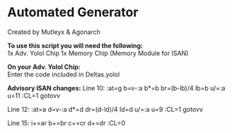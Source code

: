 # Automated Generator
Created by Mutleyx & Agonarch 
  
**To use this script you will need the following:**  
1x Adv. Yolol Chip
1x Memory Chip (Memory Module for ISAN)
  
**On your Adv. Yolol Chip:**  
Enter the code included in Deltas.yolol  

**Advisory ISAN changes:**
Line 10:
:at=g b=v-:a b*=b br=(b-lb)/4 lb=b u/=:a u=11 :CL=1 gotovv

Line 12:
:at=a d=v-:a d*=d dr=(d-ld)/4 ld=d u/=:a u=9 :CL=1 gotovv

Line 15:
i+=ar b+=br c+=cr d+=dr :CL=0